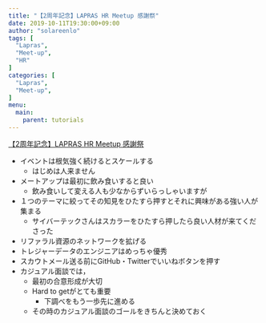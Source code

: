 ```yaml
---
title: "【2周年記念】LAPRAS HR Meetup 感謝祭"
date: 2019-10-11T19:30:00+09:00
author: "solareenlo"
tags: [
  "Lapras",
  "Meet-up",
  "HR"
]
categories: [
  "Lapras",
  "Meet-up",
]
menu:
  main:
    parent: tutorials
---
```


[【2周年記念】LAPRAS HR Meetup 感謝祭](https://lapras.connpass.com/event/147187/)

- イベントは根気強く続けるとスケールする
    - はじめは人来ません
- メートアップは最初に飲み食いすると良い
    - 飲み食いして変える人も少なからずいらっしゃいますが
- １つのテーマに絞ってその知見をひたすら押すとそれに興味がある強い人が集まる
    - サイバーテックさんはスカラーをひたすら押したら良い人材が来てくださった
- リファラル資源のネットワークを拡げる
- トレジャーデータのエンジニアはめっちゃ優秀
- スカウトメール送る前にGitHub・Twitterでいいねボタンを押す
- カジュアル面談では，
    - 最初の合意形成が大切
    - Hard to getがとても重要
        - 下調べをもう一歩先に進める
    - その時のカジュアル面談のゴールをきちんと決めておく
